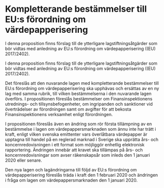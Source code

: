 # Kompletterande bestämmelser till EU:s förordning om värdepapperisering

I denna proposition finns förslag till de ytterligare lagstiftningsåtgärder
som bör vidtas med anledning av EU:s förordning om värdepapperisering
((EU) 2017/2402).

I denna proposition finns förslag till de ytterligare lagstiftningsåtgärder
som bör vidtas med anledning av EU:s förordning om värdepapperisering
((EU) 2017/2402).

Det föreslås att den nuvarande lagen med kompletterande bestämmelser till EU:s förordning om värdepapperisering ska upphävas och ersättas av en ny lag med samma rubrik, till vilken bestämmelserna i den nuvarande lagen överförs. I propositionen föreslås bestämmelser om Finansinspektionens utrednings- och tillsynsbefogenheter, om ingripanden och sanktioner vid överträdelser av förordningen samt om avgifter för att bekosta Finansinspektionens verksamhet enligt förordningen.

I propositionen föreslås även en ändring som rör första tillämpning av
en bestämmelse i lagen om värdepappersmarknaden som ännu
inte har trätt i kraft, enligt vilken svenska emittenter vars överlåtbara
värdepapper är upptagna till handel på en reglerad marknad i Sverige ska upprätta års- och koncernredovisningen i ett format som möjliggör enhetlig elektronisk rapportering. Ändringen innebär att kravet ska tillämpas på års- och koncernredovisningar som avser räkenskapsår som inleds den 1 januari 2020 eller senare.

Den nya lagen och lagändringarna till följd av EU:s förordning om
värdepapperisering föreslås träda i kraft den 1 februari 2020 och ändringen i fråga om lagen om värdepappersmarknaden den 1 januari 2020.
